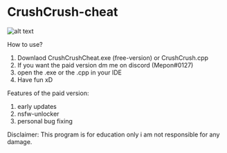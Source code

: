 # CrushCrush-cheat

![alt text](https://i.ibb.co/DGFF2rL/WM-Screenshots-20220113210043.png)

How to use?
1. Downlaod CrushCrushCheat.exe (free-version) or CrushCrush.cpp
2. If you want the paid version dm me on discord (Mepon#0127)
3. open the .exe or the .cpp in your IDE
4. Have fun xD

Features of the paid version:

1. early updates
2. nsfw-unlocker
3. personal bug fixing

Disclaimer: This program is for education only i am not responsible for any damage.
